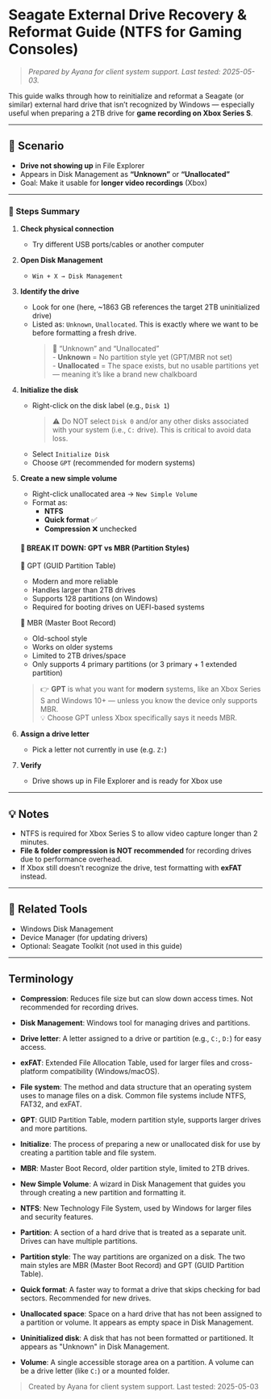 # Seagate External Drive Recovery & Reformat Guide (NTFS for Gaming Consoles)

>_Prepared by Ayana for client system support. Last tested: 2025-05-03._

This guide walks through how to reinitialize and reformat a Seagate (or similar) external hard drive that isn’t recognized by Windows — especially useful when preparing a 2TB drive for **game recording on Xbox Series S**.

---

## 🧩 Scenario

- **Drive not showing up** in File Explorer
- Appears in Disk Management as **“Unknown”** or **“Unallocated”**
- Goal: Make it usable for **longer video recordings** (Xbox)

---

### 🔧 Steps Summary

1. **Check physical connection**
   - Try different USB ports/cables or another computer

2. **Open Disk Management**
   - `Win + X → Disk Management`

3. **Identify the drive**
   - Look for one (here, ~1863 GB references the target 2TB uninitialized drive)
   - Listed as: `Unknown`, `Unallocated`. This is exactly where we want to be before formatting a fresh drive.
      >🧩 “Unknown” and “Unallocated”</br>- **Unknown** = No partition style yet (GPT/MBR not set)</br>- **Unallocated** = The space exists, but no usable partitions yet — meaning it’s like a brand new chalkboard  

4. **Initialize the disk**
   - Right-click on the disk label (e.g., `Disk 1`)
      >⚠️ Do NOT select `Disk 0` and/or any other disks associated with your system (i.e., `C:` drive). This is critical to avoid data loss.
   - Select `Initialize Disk`
   - Choose `GPT` (recommended for modern systems)

5. **Create a new simple volume**
   - Right-click unallocated area → `New Simple Volume`
   - Format as:
     - **NTFS**
     - **Quick format** ✅
     - **Compression** ❌ unchecked

   #### 🧠 BREAK IT DOWN:  GPT vs MBR (Partition Styles)  

      🔶 GPT (GUID Partition Table)  
   - Modern and more reliable
   - Handles larger than 2TB drives
   - Supports 128 partitions (on Windows)
   - Required for booting drives on UEFI-based systems

   🔷 MBR (Master Boot Record)
   - Old-school style
   - Works on older systems
   - Limited to 2TB drives/space
   - Only supports 4 primary partitions (or 3 primary + 1 extended partition)

   >👉 **GPT** is what you want for **modern** systems, like an Xbox Series S and Windows 10+ — unless you know the device only supports MBR.</br>💡  Choose GPT unless Xbox specifically says it needs MBR.

6. **Assign a drive letter**
   - Pick a letter not currently in use (e.g. `Z:`)

7. **Verify**
   - Drive shows up in File Explorer and is ready for Xbox use

---

## 💡 Notes

- NTFS is required for Xbox Series S to allow video capture longer than 2 minutes.
- **File & folder compression is NOT recommended** for recording drives due to performance overhead.
- If Xbox still doesn’t recognize the drive, test formatting with **exFAT** instead.

---

## 📂 Related Tools

- Windows Disk Management
- Device Manager (for updating drivers)
- Optional: Seagate Toolkit (not used in this guide)

---

## Terminology  

- **Compression**: Reduces file size but can slow down access times. Not recommended for recording drives.
- **Disk Management**: Windows tool for managing drives and partitions.
- **Drive letter**: A letter assigned to a drive or partition (e.g., `C:`, `D:`) for easy access.
- **exFAT**: Extended File Allocation Table, used for larger files and cross-platform compatibility (Windows/macOS).
- **File system**: The method and data structure that an operating system uses to manage files on a disk. Common file systems include NTFS, FAT32, and exFAT.
- **GPT**: GUID Partition Table, modern partition style, supports larger drives and more partitions.
- **Initialize**: The process of preparing a new or unallocated disk for use by creating a partition table and file system.
- **MBR**: Master Boot Record, older partition style, limited to 2TB drives.
- **New Simple Volume**: A wizard in Disk Management that guides you through creating a new partition and formatting it.
- **NTFS**: New Technology File System, used by Windows for larger files and security features.
- **Partition**: A section of a hard drive that is treated as a separate unit. Drives can have multiple partitions.
- **Partition style**: The way partitions are organized on a disk. The two main styles are MBR (Master Boot Record) and GPT (GUID Partition Table).
- **Quick format**: A faster way to format a drive that skips checking for bad sectors. Recommended for new drives.
- **Unallocated space**: Space on a hard drive that has not been assigned to a partition or volume. It appears as empty space in Disk Management.
- **Uninitialized disk**: A disk that has not been formatted or partitioned. It appears as "Unknown" in Disk Management.

- **Volume**: A single accessible storage area on a partition. A volume can be a drive letter (like `C:`) or a mounted folder.

> Created by Ayana for client system support. Last tested: 2025-05-03
